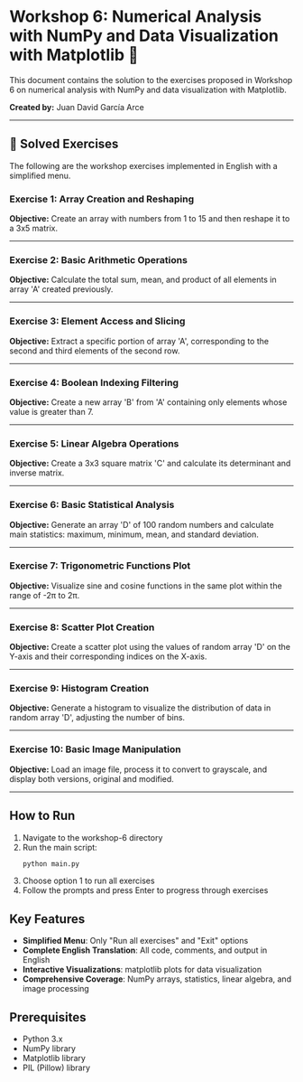 # Workshop 6: Numerical Analysis with NumPy and Data Visualization with Matplotlib 🐍

This document contains the solution to the exercises proposed in Workshop 6 on numerical analysis with NumPy and data visualization with Matplotlib.

**Created by:** Juan David García Arce

---

## 📝 Solved Exercises

The following are the workshop exercises implemented in English with a simplified menu.

### **Exercise 1: Array Creation and Reshaping**

**Objective:** Create an array with numbers from 1 to 15 and then reshape it to a 3x5 matrix.

---

### **Exercise 2: Basic Arithmetic Operations**

**Objective:** Calculate the total sum, mean, and product of all elements in array 'A' created previously.

---

### **Exercise 3: Element Access and Slicing**

**Objective:** Extract a specific portion of array 'A', corresponding to the second and third elements of the second row.

---

### **Exercise 4: Boolean Indexing Filtering**

**Objective:** Create a new array 'B' from 'A' containing only elements whose value is greater than 7.

---

### **Exercise 5: Linear Algebra Operations**

**Objective:** Create a 3x3 square matrix 'C' and calculate its determinant and inverse matrix.

---

### **Exercise 6: Basic Statistical Analysis**

**Objective:** Generate an array 'D' of 100 random numbers and calculate main statistics: maximum, minimum, mean, and standard deviation.

---

### **Exercise 7: Trigonometric Functions Plot**

**Objective:** Visualize sine and cosine functions in the same plot within the range of -2π to 2π.

---

### **Exercise 8: Scatter Plot Creation**

**Objective:** Create a scatter plot using the values of random array 'D' on the Y-axis and their corresponding indices on the X-axis.

---

### **Exercise 9: Histogram Creation**

**Objective:** Generate a histogram to visualize the distribution of data in random array 'D', adjusting the number of bins.

---

### **Exercise 10: Basic Image Manipulation**

**Objective:** Load an image file, process it to convert to grayscale, and display both versions, original and modified.

---

## How to Run

1. Navigate to the workshop-6 directory
2. Run the main script:
   ```bash
   python main.py
   ```
3. Choose option 1 to run all exercises
4. Follow the prompts and press Enter to progress through exercises

## Key Features

- **Simplified Menu**: Only "Run all exercises" and "Exit" options
- **Complete English Translation**: All code, comments, and output in English
- **Interactive Visualizations**: matplotlib plots for data visualization
- **Comprehensive Coverage**: NumPy arrays, statistics, linear algebra, and image processing

## Prerequisites

- Python 3.x
- NumPy library
- Matplotlib library
- PIL (Pillow) library
